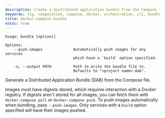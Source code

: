```yaml
---
description: Create a distributed application bundle from the Compose file.
keywords: fig, composition, compose, docker, orchestration, cli, bundle
title: docker-compose bundle
notoc: true
---
```


```
Usage: bundle [options]

Options:
    --push-images              Automatically push images for any services
                               which have a `build` option specified.

    -o, --output PATH          Path to write the bundle file to.
                               Defaults to "<project name>.dab".
```

Generate a Distributed Application Bundle (DAB) from the Compose file.

Images must have digests stored, which requires interaction with a
Docker registry. If digests aren't stored for all images, you can fetch
them with `docker-compose pull` or `docker-compose push`. To push images
automatically when bundling, pass `--push-images`. Only services with
a `build` option specified will have their images pushed.
